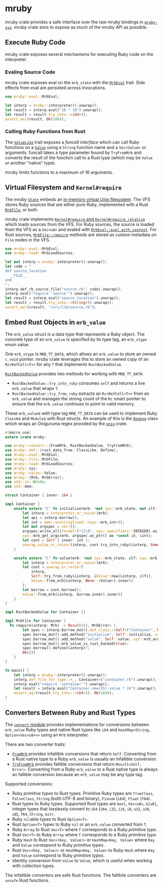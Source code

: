 # mruby

mruby crate provides a safe interface over the raw mruby bindings in
[`mruby-sys`](/mruby-sys). mruby crate aims to expose as much of the mruby API
as possible.

## Execute Ruby Code

mruby crate exposes several mechanisms for executing Ruby code on the
interpreter.

### Evaling Source Code

mruby crate exposes eval on the `mrb_state` with the [`MrbEval`](src/eval.rs)
trait. Side effects from eval are persisted across invocations.

```rust
use mruby::eval::MrbEval;

let interp = mruby::interpreter().unwrap();
let result = interp.eval("10 * 10").unwrap();
let result = result.try_into::<i64>();
assert_eq!(result, Ok(100));
```

### Calling Ruby Functions from Rust

The [`ValueLike`](src/value/mod.rs) trait exposes a _funcall interface_ which
can call Ruby functions on a [`Value`](src/value/mod.rs) using a `String`
function name and a `Vec<Value>` or arguments. funcall takes a type parameter
bound by `TryFromMrb` and converts the result of the function call to a Rust
type (which may be `Value` or another "native" type).

mruby limits functions to a maximum of 16 arguments.

## Virtual Filesystem and `Kernel#require`

The mruby [`State`](src/state.rs) embeds an
[in-memory virtual Unix filesystem](/mruby-vfs). The VFS stores Ruby sources
that are either pure Ruby, implemented with a Rust [`MrbFile`](src/file.rs), or
both.

mruby crate implements
[`Kernel#require` and `Kernel#require_relative`](src/extn/core/kernel.rs) which
loads sources from the VFS. For Ruby sources, the source is loaded from the VFS
as a `Vec<u8>` and evaled with [`MrbEval::eval_with_context`](src/eval.rs). For
Rust sources, [`MrbFile::require`](src/file.rs) methods are stored as custom
metadata on `File` nodes in the VFS.

```rust
use mruby::eval::MrbEval;
use mruby::load::MrbLoadSources;

let mut interp = mruby::interpreter().unwrap();
let code = "
def source_location
  __FILE__
end
";
interp.def_rb_source_file("source.rb", code).unwrap();
interp.eval("require 'source'").unwrap();
let result = interp.eval("source_location").unwrap();
let result = result.try_into::<String>().unwrap();
assert_eq!(&result, "/src/lib/source.rb");
```

## Embed Rust Objects in `mrb_value`

The `mrb_value` struct is a data type that represents a Ruby object. The
concrete type of an `mrb_value` is specified by its type tag, an `mrb_vtype`
enum value.

One `mrb_vtype` is `MRB_TT_DATA`, which allows an `mrb_value` to store an owned
`c_void` pointer. mruby crate leverages this to store an owned copy of an
`Rc<RefCell<T>>` for any `T` that implements `RustBackedValue`.

[`RustBackedValue`](src/convert/object.rs) provides two methods for working with
`MRB_TT_DATA`:

- `RustBackedValue::try_into_ruby` consumes `self` and returns a live
  `mrb_value` that wraps `T`.
- `RustBackedValue::try_from_ruby` extracts an `Rc<RefCell<T>>` from an
  `mrb_value` and manages the strong count of the `Rc` smart pointer to ensure
  that the `mrb_value` continues to point to valid memory.

These `mrb_value`s with type tag `MRB_TT_DATA` can be used to implement Ruby
`Class`es and `Module`s with Rust structs. An example of this is the
[`Regexp`](src/extn/core/regexp.rs) class which wraps an Oniguruma regex
provided by the [`onig`](https://docs.rs/onig/) crate.

```rust
#[macro_use]
extern crate mruby;

use mruby::convert::{FromMrb, RustBackedValue, TryFromMrb};
use mruby::def::{rust_data_free, ClassLike, Define};
use mruby::eval::MrbEval;
use mruby::file::MrbFile;
use mruby::load::MrbLoadSources;
use mruby::sys;
use mruby::value::Value;
use mruby::{Mrb, MrbError};
use std::io::Write;
use std::mem;

struct Container { inner: i64 }

impl Container {
    unsafe extern "C" fn initialize(mrb: *mut sys::mrb_state, mut slf: sys::mrb_value) -> sys::mrb_value {
        let interp = interpreter_or_raise!(mrb);
        let api = interp.borrow();
        let int = mem::uninitialized::<sys::mrb_int>();
        let mut argspec = vec![];
        argspec.write_all(format!("{}\0", sys::specifiers::INTEGER).as_bytes()).unwrap();
        sys::mrb_get_args(mrb, argspec.as_ptr() as *const i8, &int);
        let cont = Self { inner: int };
        unwrap_value_or_raise!(interp, cont.try_into_ruby(&interp, Some(slf)))
    }

    unsafe extern "C" fn value(mrb: *mut sys::mrb_state, slf: sys::mrb_value) -> sys::mrb_value {
        let interp = interpreter_or_raise!(mrb);
        let cont = unwrap_or_raise!(
            interp,
            Self::try_from_ruby(&interp, &Value::new(&interp, slf)),
            Value::from_mrb(&interp, None::<Value>).inner()
        );
        let borrow = cont.borrow();
        Value::from_mrb(&interp, borrow.inner).inner()
    }
}

impl RustBackedValue for Container {}

impl MrbFile for Container {
  fn require(interp: Mrb) -> Result<(), MrbError> {
        let spec = interp.borrow_mut().def_class::<Self>("Container", None, Some(rust_data_free::<Self>));
        spec.borrow_mut().add_method("initialize", Self::initialize, sys::mrb_args_req(1));
        spec.borrow_mut().add_method("value", Self::value, sys::mrb_args_none());
        spec.borrow_mut().mrb_value_is_rust_backed(true);
        spec.borrow().define(&interp)?;
        Ok(())
    }
}

fn main() {
    let interp = mruby::interpreter().unwrap();
    interp.def_file_for_type::<_, Container>("container.rb").unwrap();
    interp.eval("require 'container'").unwrap();
    let result = interp.eval("Container.new(15).value * 24").unwrap();
    assert_eq!(result.try_into::<i64>(), Ok(360));
}
```

## Converters Between Ruby and Rust Types

The [`convert` module](src/convert) provides implementations for conversions
between `mrb_value` Ruby types and native Rust types like `i64` and
`HashMap<String, Option<Vec<u8>>>` using an `Mrb` interpreter.

There are two converter traits:

- [`FromMrb`](src/convert.rs) provides infallible conversions that return
  `Self`. Converting from a Rust native type to a Ruby `mrb_value` is usually an
  infallible conversion.
- [`TryFromMrb`](src/convert.rs) provides fallible conversions that return
  `Result<Self, Error>`. Converting from a Ruby `mrb_value` to a Rust native
  type is always an fallible conversion because an `mrb_value` may be any type
  tag.

Supported conversions:

- Ruby _primitive types_ to Rust types. Primitive Ruby types are `TrueClass`,
  `FalseClass`, `String` (both UTF-8 and binary), `Fixnum` (`i64`), `Float`
  (`f64`).
- Rust types to Ruby types. Supported Rust types are `bool`, `Vec<u8>`, `&[u8]`,
  integer types that losslessly convert to `i64` (`i64`, `i32`, `i16`, `i8`,
  `u32`, `u16`, `u8`), `f64`, `String`, `&str`.
- Ruby `nil`able types to Rust `Option<T>`.
- Rust `Option<T>` types to Ruby `nil` or an `mrb_value` converted from `T`.
- Ruby `Array` to Rust `Vec<T>` where `T` corresponds to a Ruby _primitive
  type_.
- Rust `Vec<T>` to Ruby `Array` where `T` corresponds to a Ruby _primitive
  type_.
- Ruby `Hash` to Rust `Vec<(Key, Value)>` or `HashMap<Key, Value>` where `Key`
  and `Value` correspond to Ruby _primitive types_.
- Rust `Vec<(Key, Value)>` or `HashMap<Key, Value>` to Ruby `Hash` where `Key`
  and `Value` correspond to Ruby _primitive types_.
- Identity conversion from `Value` to `Value`, which is useful when working with
  collection types.

The infallible converters are safe Rust functions. The fallibile converters are
`unsafe` Rust functions.
